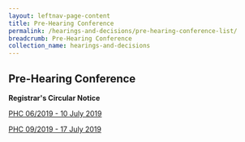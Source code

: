 ```yaml
---
layout: leftnav-page-content
title: Pre-Hearing Conference
permalink: /hearings-and-decisions/pre-hearing-conference-list/
breadcrumb: Pre-Hearing Conference
collection_name: hearings-and-decisions
---
```


Pre-Hearing Conference
---

**Registrar's Circular Notice**

[PHC 06/2019 - 10 July 2019](/files/Phc062019-10July2019.pdf)

[PHC 09/2019 - 17 July 2019](/files/Phc092019-17July2019.pdf)
